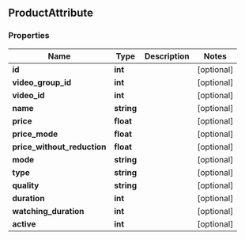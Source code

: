 ## ProductAttribute

### Properties
Name | Type | Description | Notes
------------ | ------------- | ------------- | -------------
**id** | **int** |  | [optional] 
**video_group_id** | **int** |  | [optional] 
**video_id** | **int** |  | [optional] 
**name** | **string** |  | [optional] 
**price** | **float** |  | [optional] 
**price_mode** | **float** |  | [optional] 
**price_without_reduction** | **float** |  | [optional] 
**mode** | **string** |  | [optional] 
**type** | **string** |  | [optional] 
**quality** | **string** |  | [optional] 
**duration** | **int** |  | [optional] 
**watching_duration** | **int** |  | [optional] 
**active** | **int** |  | [optional] 


